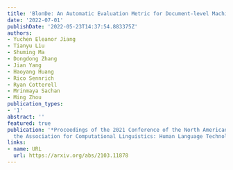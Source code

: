 ```yaml
---
title: 'BlonDe: An Automatic Evaluation Metric for Document-level Machine Translation'
date: '2022-07-01'
publishDate: '2022-05-23T14:37:54.883375Z'
authors:
- Yuchen Eleanor Jiang
- Tianyu Liu
- Shuming Ma
- Dongdong Zhang
- Jian Yang
- Haoyang Huang
- Rico Sennrich
- Ryan Cotterell
- Mrinmaya Sachan
- Ming Zhou
publication_types:
- '1'
abstract: ''
featured: true
publication: '*Proceedings of the 2021 Conference of the North American Chapter of
  the Association for Computational Linguistics: Human Language Technologies*'
links:
- name: URL
  url: https://arxiv.org/abs/2103.11878
---
```


